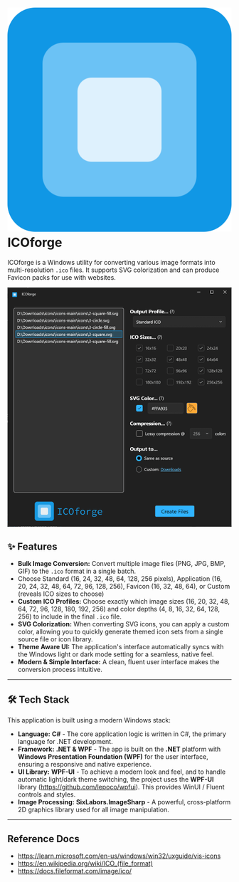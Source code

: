 # ![ICOforge logo](.\assets\icons\ICOforge.svg) ICOforge

ICOforge is a Windows utility for converting various image formats into multi-resolution `.ico` files. It supports SVG colorization and can produce Favicon packs for use with websites.

![ICOforge](./assets/images/icoforge-screen-1.png)

## ✨ Features

- **Bulk Image Conversion:** Convert multiple image files (PNG, JPG, BMP, GIF) to the `.ico` format in a single batch.
- Choose Standard (16, 24, 32, 48, 64, 128, 256 pixels), Application (16, 20, 24, 32, 48, 64, 72, 96, 128, 256), Favicon (16, 32, 48, 64), or Custom (reveals ICO sizes to choose)
- **Custom ICO Profiles:** Choose exactly which image sizes (16, 20, 32, 48, 64, 72, 96, 128, 180, 192, 256) and color depths (4, 8, 16, 32, 64, 128, 256) to include in the final `.ico` file.
- **SVG Colorization:** When converting SVG icons, you can apply a custom color, allowing you to quickly generate themed icon sets from a single source file or icon library.
- **Theme Aware UI:** The application's interface automatically syncs with the Windows light or dark mode setting for a seamless, native feel.
- **Modern & Simple Interface:** A clean, fluent user interface makes the conversion process intuitive.

---

## 🛠️ Tech Stack

This application is built using a modern Windows stack:

- **Language:** **C#** - The core application logic is written in C#, the primary language for .NET development.
- **Framework:** **.NET & WPF** - The app is built on the **.NET** platform with **Windows Presentation Foundation (WPF)** for the user interface, ensuring a responsive and native experience.
- **UI Library:** **WPF-UI** - To achieve a modern look and feel, and to handle automatic light/dark theme switching, the project uses the **WPF-UI** library (<https://github.com/lepoco/wpfui>). This provides WinUI / Fluent controls and styles.
- **Image Processing:** **SixLabors.ImageSharp** - A powerful, cross-platform 2D graphics library used for all image manipulation.

---

## Reference Docs

- <https://learn.microsoft.com/en-us/windows/win32/uxguide/vis-icons>
- <https://en.wikipedia.org/wiki/ICO_(file_format)>
- <https://docs.fileformat.com/image/ico/>
